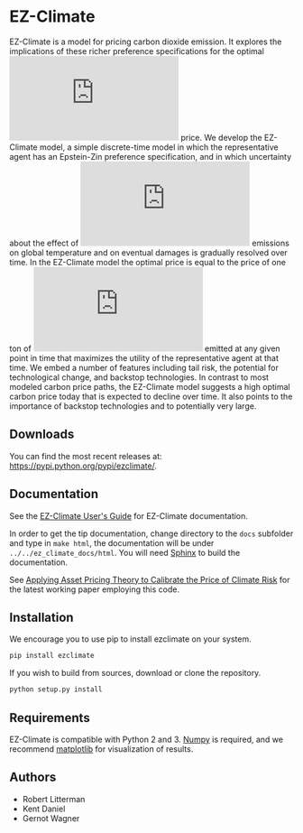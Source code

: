 # EZ-Climate

EZ-Climate is a model for pricing carbon dioxide emission. It explores the implications of these richer preference specifications for the optimal ![equation](http://latex.codecogs.com/gif.latex?CO_2) price. We develop the EZ-Climate model, a simple discrete-time model in which the representative agent has an Epstein-Zin preference specification, and in which uncertainty about the effect of ![equation](http://latex.codecogs.com/gif.latex?CO_2) emissions on global temperature and on eventual damages is gradually resolved over time. In the EZ-Climate model the optimal price is equal to the price of one ton of ![equation](http://latex.codecogs.com/gif.latex?CO_2) emitted at any given point in time that maximizes the utility of the representative agent at that time. We embed a number of features including tail risk, the potential for technological change, and backstop technologies. In contrast to most modeled carbon price paths, the EZ-Climate model suggests a high optimal carbon price today that is expected to decline over time. It also points to the importance of backstop technologies and to potentially very large.

## Downloads

You can find the most recent releases at: https://pypi.python.org/pypi/ezclimate/.

## Documentation
See the [EZ-Climate User's Guide](https://oscarsjogren.github.io/dlw/) for EZ-Climate documentation.

In order to get the tip documentation, change directory to the `docs` subfolder and type in `make html`, the documentation will be under `../../ez_climate_docs/html`. You will need [Sphinx](http://sphinx.pocoo.org) to build the documentation.

See [Applying Asset Pricing Theory to Calibrate the Price of Climate Risk](https://gwagner.com/daniel-litterman-wagner-applying-asset-pricing-theory-to-calibrate-the-price-of-climate-risk/) for the latest working paper employing this code.

## Installation

We encourage you to use pip to install ezclimate on your system. 

```bash
pip install ezclimate
```

If you wish to build from sources, download or clone the repository.

```bash
python setup.py install
```

## Requirements

EZ-Climate is compatible with Python 2 and 3. [Numpy](http://www.numpy.org/) is required, and we recommend [matplotlib](http://www.matplotlib.org/) for visualization of results.

## Authors

* Robert Litterman
* Kent Daniel
* Gernot Wagner

